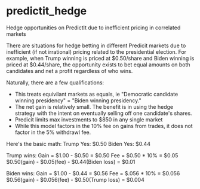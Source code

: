 # predictit_hedge
Hedge opportunities on PredictIt due to inefficient pricing in correlated markets

There are situations for hedge betting in different Predicit markets due to inefficient (if not irrational) pricing related to the presidential election.
For example, when Trump winning is priced at $0.50/share and Biden winning is priced at $0.44/share, the opportunity exists to bet equal amounts
on both candidates and net a profit regardless of who wins.

Naturally, there are a few qualifications:
* This treats equivilant markets as equals, ie "Democratic candidate winning presidency" = "Biden winning presidency."
* The net gain is relatively small. The benefit is in using the hedge strategy with the intent on eventually selling off one candidate's shares.
* Predicit limits max investments to $850 in any single market
* While this model factors in the 10% fee on gains from trades, it does not factor in the 5% withdrawl fee.

Here's the basic math:
Trump Yes: $0.50
Biden Yes: $0.44

Trump wins:
Gain = $1.00 - $0.50 = $0.50
Fee = $0.50 * 10% = $0.05
$0.50(gain) - $0.05(fee) - $0.44(Biden loss) = $0.01

Biden wins:
Gain = $1.00 - $0.44 = $0.56
Fee = $.056 * 10% = $0.056
$0.56(gain) - $0.056(fee) - $0.50(Trump loss) = $0.004

